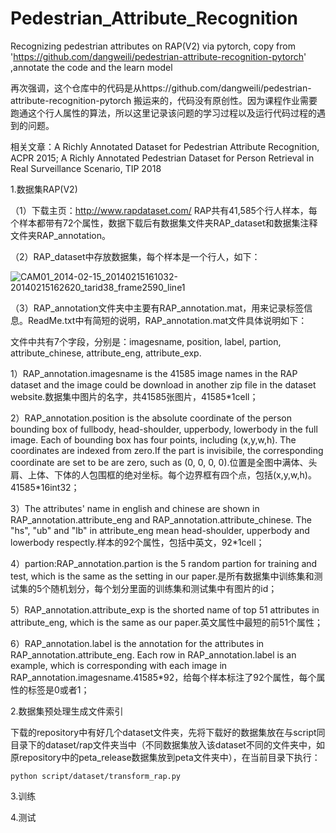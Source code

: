 # Pedestrian_Attribute_Recognition
Recognizing pedestrian attributes on RAP(V2) via pytorch, copy from 'https://github.com/dangweili/pedestrian-attribute-recognition-pytorch' ,annotate the code and the learn model 



再次强调，这个仓库中的代码是从https://github.com/dangweili/pedestrian-attribute-recognition-pytorch 搬运来的，代码没有原创性。因为课程作业需要跑通这个行人属性的算法，所以这里记录该问题的学习过程以及运行代码过程的遇到的问题。



相关文章：A Richly Annotated Dataset for Pedestrian Attribute Recognition, ACPR 2015; A Richly Annotated Pedestrian Dataset for Person Retrieval in Real Surveillance Scenario, TIP 2018

1.数据集RAP(V2)

（1）下载主页：http://www.rapdataset.com/ RAP共有41,585个行人样本，每个样本都带有72个属性，数据下载后有数据集文件夹RAP_dataset和数据集注释文件夹RAP_annotation。

（2）RAP_dataset中存放数据集，每个样本是一个行人，如下：

![CAM01_2014-02-15_20140215161032-20140215162620_tarid38_frame2590_line1](/Users/momo/Documents/视频处理与分析/Pedestrian_Attribute_Recognition/RAP/RAP_dataset/CAM01_2014-02-15_20140215161032-20140215162620_tarid38_frame2590_line1.png)

（3）RAP_annotation文件夹中主要有RAP_annotation.mat，用来记录标签信息。ReadMe.txt中有简短的说明，RAP_annotation.mat文件具体说明如下：

文件中共有7个字段，分别是：imagesname, position, label, partion, attribute_chinese, attribute_eng, attribute_exp.

1）RAP_annotation.imagesname is the 41585 image names in the RAP dataset and the image could be download in another zip file in the dataset website.数据集中图片的名字，共41585张图片，41585*1cell；

2）RAP_annotation.position is the absolute coordinate of the person bounding box of fullbody, head-shoulder, upperbody, lowerbody in the full image.
Each of bounding box has four points, including (x,y,w,h). The coordinates are indexed from zero.If the part is invisibile, the corresponding coordinate are set to be are zero, such as (0, 0, 0, 0).位置是全图中满体、头肩、上体、下体的人包围框的绝对坐标。每个边界框有四个点，包括(x,y,w,h)。41585*16int32；

3）The attributes' name in english and chinese are shown in RAP_annotation.attribute_eng and RAP_annotation.attribute_chinese.
The "hs", "ub" and "lb" in attribute_eng mean head-shoulder, upperbody and lowerbody respectly.样本的92个属性，包括中英文，92*1cell；

4）partion:RAP_annotation.partion is the 5 random partion for training and test, which is the same as the setting in our paper.是所有数据集中训练集和测试集的5个随机划分，每个划分里面的训练集和测试集中有图片的id；

5）RAP_annotation.attribute_exp is the shorted name of top 51 attributes in attribute_eng, which is the same as our paper.英文属性中最短的前51个属性；

6）RAP_annotation.label is the annotation for the attributes in RAP_annotation.attribute_eng. Each row in RAP_annotation.label is an example, which is corresponding with each image in RAP_annotation.imagesname.41585*92，给每个样本标注了92个属性，每个属性的标签是0或者1；



2.数据集预处理生成文件索引

下载的repository中有好几个dataset文件夹，先将下载好的数据集放在与script同目录下的dataset/rap文件夹当中（不同数据集放入该dataset不同的文件夹中，如原repository中的peta_release数据集放到peta文件夹中），在当前目录下执行：

```shell
python script/dataset/transform_rap.py
```





3.训练



4.测试



